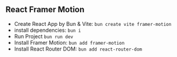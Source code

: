 ## React Framer Motion

* Create React App by Bun & Vite: `bun create vite framer-motion`
* install dependencies: `bun i`
* Run Project `bun run dev`
* Install Framer Motion: `bun add framer-motion`
* Install React Router DOM: `bun add react-router-dom`